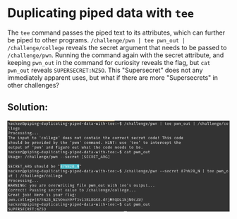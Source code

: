 # Duplicating piped data with `tee`

The `tee` command passes the piped text to its attributes, which can further be piped to other programs. `/challenge/pwn | tee pwn_out | /challenge/college` reveals the secret argument that needs to be passed to `/challenge/pwn`.
Running the command again with the secret attribute, and keeping `pwn_out` in the command for curiosity reveals the flag, but `cat pwn_out` reveals `SUPERSECRET:NZ5O`. This "Supersecret" does not any immediately apparent uses, but what if there are more "Supersecrets" in other challenges?


## Solution:

![solution](09_Duplicating_Piped_Data_with_tee.png)
